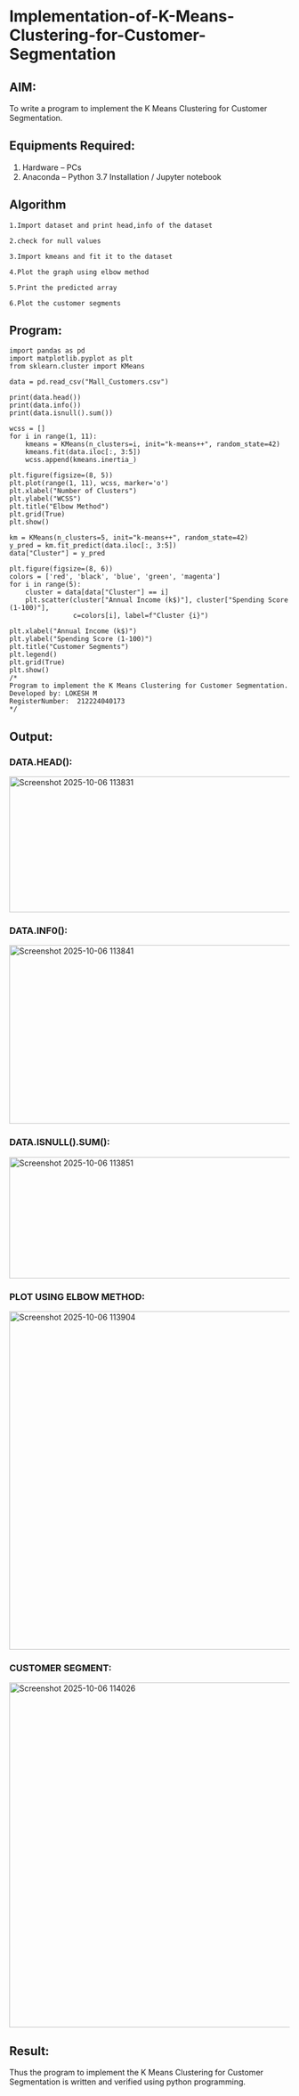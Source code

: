 # Implementation-of-K-Means-Clustering-for-Customer-Segmentation

## AIM:
To write a program to implement the K Means Clustering for Customer Segmentation.

## Equipments Required:
1. Hardware – PCs
2. Anaconda – Python 3.7 Installation / Jupyter notebook

## Algorithm
```
1.Import dataset and print head,info of the dataset

2.check for null values

3.Import kmeans and fit it to the dataset

4.Plot the graph using elbow method

5.Print the predicted array

6.Plot the customer segments
```

## Program:
```
import pandas as pd
import matplotlib.pyplot as plt
from sklearn.cluster import KMeans

data = pd.read_csv("Mall_Customers.csv")

print(data.head())
print(data.info())
print(data.isnull().sum())

wcss = []
for i in range(1, 11):
    kmeans = KMeans(n_clusters=i, init="k-means++", random_state=42)
    kmeans.fit(data.iloc[:, 3:5])
    wcss.append(kmeans.inertia_)

plt.figure(figsize=(8, 5))
plt.plot(range(1, 11), wcss, marker='o')
plt.xlabel("Number of Clusters")
plt.ylabel("WCSS")
plt.title("Elbow Method")
plt.grid(True)
plt.show()

km = KMeans(n_clusters=5, init="k-means++", random_state=42)
y_pred = km.fit_predict(data.iloc[:, 3:5])
data["Cluster"] = y_pred

plt.figure(figsize=(8, 6))
colors = ['red', 'black', 'blue', 'green', 'magenta']
for i in range(5):
    cluster = data[data["Cluster"] == i]
    plt.scatter(cluster["Annual Income (k$)"], cluster["Spending Score (1-100)"], 
                c=colors[i], label=f"Cluster {i}")

plt.xlabel("Annual Income (k$)")
plt.ylabel("Spending Score (1-100)")
plt.title("Customer Segments")
plt.legend()
plt.grid(True)
plt.show()
/*
Program to implement the K Means Clustering for Customer Segmentation.
Developed by: LOKESH M
RegisterNumber:  212224040173
*/
```

## Output:

### DATA.HEAD():

<img width="780" height="244" alt="Screenshot 2025-10-06 113831" src="https://github.com/user-attachments/assets/6290685a-ce24-4f2a-a532-3cb2c808224a" />

### DATA.INF0():

<img width="966" height="321" alt="Screenshot 2025-10-06 113841" src="https://github.com/user-attachments/assets/8bca47c3-9850-4db3-bd6b-99da4c1997a5" />

### DATA.ISNULL().SUM():

<img width="648" height="218" alt="Screenshot 2025-10-06 113851" src="https://github.com/user-attachments/assets/bfdac455-70cd-42fe-9dac-1b52e5a14b05" />

### PLOT USING ELBOW METHOD:

<img width="1315" height="608" alt="Screenshot 2025-10-06 113904" src="https://github.com/user-attachments/assets/90f423f2-a2fd-4f1f-b874-9cc6872a46cb" />

### CUSTOMER SEGMENT:

<img width="869" height="620" alt="Screenshot 2025-10-06 114026" src="https://github.com/user-attachments/assets/efe7bd7a-3127-4f0e-80d0-b9e8e61bb538" />





## Result:
Thus the program to implement the K Means Clustering for Customer Segmentation is written and verified using python programming.
